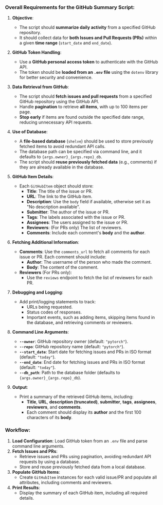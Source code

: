 ### **Overall Requirements for the GitHub Summary Script**:

1. **Objective**:
   - The script should **summarize daily activity** from a specified GitHub repository.
   - It should collect data for **both Issues and Pull Requests (PRs)** within a given **time range** (`start_date` and `end_date`).

2. **GitHub Token Handling**:
   - Use a **GitHub personal access token** to authenticate with the GitHub API.
   - The token should be **loaded from an `.env` file** using the `dotenv` library for better security and convenience.

3. **Data Retrieval from GitHub**:
   - The script should **fetch issues and pull requests** from a specified GitHub repository using the GitHub API.
   - Handle **pagination** to retrieve **all items**, with up to 100 items per page.
   - **Stop early** if items are found outside the specified date range, reducing unnecessary API requests.

4. **Use of Database**:
   - A **file-based database** (`shelve`) should be used to store previously fetched items to avoid redundant API calls.
   - The database path can be specified via command line, and it defaults to `{args.owner}_{args.repo}_db`.
   - The script should **reuse previously fetched data** (e.g., comments) if they are already available in the database.

5. **GitHub Item Details**:
   - Each `GitHubItem` object should store:
     - **Title**: The title of the issue or PR.
     - **URL**: The link to the GitHub item.
     - **Description**: Use the `body` field if available, otherwise set it as "No description available".
     - **Submitter**: The author of the issue or PR.
     - **Tags**: The labels associated with the issue or PR.
     - **Assignees**: The users assigned to the issue or PR.
     - **Reviewers**: (For PRs only) The list of reviewers.
     - **Comments**: Include each comment's **body** and the **author**.

6. **Fetching Additional Information**:
   - **Comments**: Use the `comments_url` to fetch all comments for each issue or PR. Each comment should include:
     - **Author**: The username of the person who made the comment.
     - **Body**: The content of the comment.
   - **Reviewers** (For PRs only):
     - Use the `reviews` endpoint to fetch the list of reviewers for each PR.

7. **Debugging and Logging**:
   - Add print/logging statements to track:
     - URLs being requested.
     - Status codes of responses.
     - Important events, such as adding items, skipping items found in the database, and retrieving comments or reviewers.

8. **Command Line Arguments**:
   - **`--owner`**: GitHub repository owner (default: `"pytorch"`).
   - **`--repo`**: GitHub repository name (default: `"pytorch"`).
   - **`--start_date`**: Start date for fetching issues and PRs in ISO format (default: `"today"`).
   - **`--end_date`**: End date for fetching issues and PRs in ISO format (default: `"today"`).
   - **`--db_path`**: Path to the database folder (defaults to `{args.owner}_{args.repo}_db`).

9. **Output**:
   - Print a summary of the retrieved GitHub items, including:
     - **Title**, **URL**, **description (truncated)**, **submitter**, **tags**, **assignees**, **reviewers**, and **comments**.
     - Each comment should display its **author** and the first 100 characters of its **body**.

### **Workflow**:

1. **Load Configuration**: Load GitHub token from an `.env` file and parse command line arguments.
2. **Fetch Issues and PRs**:
   - Retrieve issues and PRs using pagination, avoiding redundant API requests by using a database.
   - Store and reuse previously fetched data from a local database.
3. **Populate GitHub Items**:
   - Create `GitHubItem` instances for each valid issue/PR and populate all attributes, including comments and reviewers.
4. **Print Results**:
   - Display the summary of each GitHub item, including all required details.
